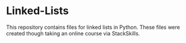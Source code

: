 # Linked-Lists
This repository contains files for linked lists in Python.
These files were created though taking an online course via StackSkills.